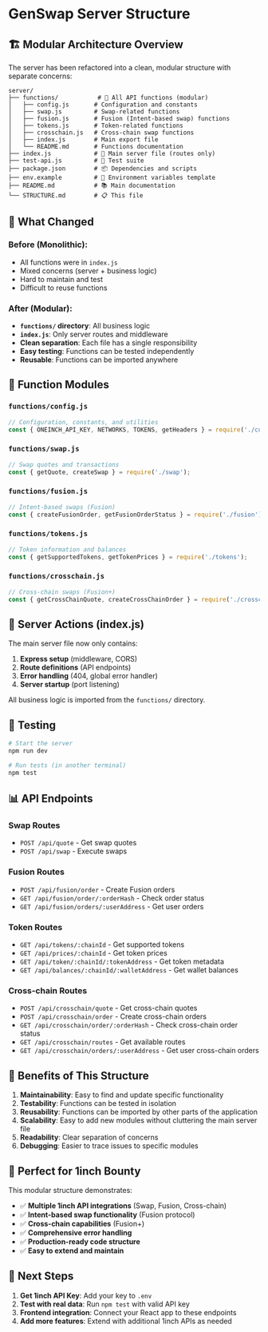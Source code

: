 # GenSwap Server Structure

## 🏗️ Modular Architecture Overview

The server has been refactored into a clean, modular structure with separate concerns:

```
server/
├── functions/           # 🔧 All API functions (modular)
│   ├── config.js       # Configuration and constants
│   ├── swap.js         # Swap-related functions
│   ├── fusion.js       # Fusion (Intent-based swap) functions
│   ├── tokens.js       # Token-related functions
│   ├── crosschain.js   # Cross-chain swap functions
│   ├── index.js        # Main export file
│   └── README.md       # Functions documentation
├── index.js            # 🚀 Main server file (routes only)
├── test-api.js         # 🧪 Test suite
├── package.json        # 📦 Dependencies and scripts
├── env.example         # 🔑 Environment variables template
├── README.md           # 📚 Main documentation
└── STRUCTURE.md        # 📋 This file
```

## 🔄 What Changed

### Before (Monolithic):
- All functions were in `index.js`
- Mixed concerns (server + business logic)
- Hard to maintain and test
- Difficult to reuse functions

### After (Modular):
- **`functions/` directory**: All business logic
- **`index.js`**: Only server routes and middleware
- **Clean separation**: Each file has a single responsibility
- **Easy testing**: Functions can be tested independently
- **Reusable**: Functions can be imported anywhere

## 📁 Function Modules

### `functions/config.js`
```javascript
// Configuration, constants, and utilities
const { ONEINCH_API_KEY, NETWORKS, TOKENS, getHeaders } = require('./config');
```

### `functions/swap.js`
```javascript
// Swap quotes and transactions
const { getQuote, createSwap } = require('./swap');
```

### `functions/fusion.js`
```javascript
// Intent-based swaps (Fusion)
const { createFusionOrder, getFusionOrderStatus } = require('./fusion');
```

### `functions/tokens.js`
```javascript
// Token information and balances
const { getSupportedTokens, getTokenPrices } = require('./tokens');
```

### `functions/crosschain.js`
```javascript
// Cross-chain swaps (Fusion+)
const { getCrossChainQuote, createCrossChainOrder } = require('./crosschain');
```

## 🚀 Server Actions (index.js)

The main server file now only contains:

1. **Express setup** (middleware, CORS)
2. **Route definitions** (API endpoints)
3. **Error handling** (404, global error handler)
4. **Server startup** (port listening)

All business logic is imported from the `functions/` directory.

## 🧪 Testing

```bash
# Start the server
npm run dev

# Run tests (in another terminal)
npm test
```

## 📊 API Endpoints

### Swap Routes
- `POST /api/quote` - Get swap quotes
- `POST /api/swap` - Execute swaps

### Fusion Routes
- `POST /api/fusion/order` - Create Fusion orders
- `GET /api/fusion/order/:orderHash` - Check order status
- `GET /api/fusion/orders/:userAddress` - Get user orders

### Token Routes
- `GET /api/tokens/:chainId` - Get supported tokens
- `GET /api/prices/:chainId` - Get token prices
- `GET /api/token/:chainId/:tokenAddress` - Get token metadata
- `GET /api/balances/:chainId/:walletAddress` - Get wallet balances

### Cross-chain Routes
- `POST /api/crosschain/quote` - Get cross-chain quotes
- `POST /api/crosschain/order` - Create cross-chain orders
- `GET /api/crosschain/order/:orderHash` - Check cross-chain order status
- `GET /api/crosschain/routes` - Get available routes
- `GET /api/crosschain/orders/:userAddress` - Get user cross-chain orders

## 🔧 Benefits of This Structure

1. **Maintainability**: Easy to find and update specific functionality
2. **Testability**: Functions can be tested in isolation
3. **Reusability**: Functions can be imported by other parts of the application
4. **Scalability**: Easy to add new modules without cluttering the main server file
5. **Readability**: Clear separation of concerns
6. **Debugging**: Easier to trace issues to specific modules

## 🎯 Perfect for 1inch Bounty

This modular structure demonstrates:
- ✅ **Multiple 1inch API integrations** (Swap, Fusion, Cross-chain)
- ✅ **Intent-based swap functionality** (Fusion protocol)
- ✅ **Cross-chain capabilities** (Fusion+)
- ✅ **Comprehensive error handling**
- ✅ **Production-ready code structure**
- ✅ **Easy to extend and maintain**

## 🚀 Next Steps

1. **Get 1inch API Key**: Add your key to `.env`
2. **Test with real data**: Run `npm test` with valid API key
3. **Frontend integration**: Connect your React app to these endpoints
4. **Add more features**: Extend with additional 1inch APIs as needed 